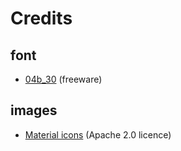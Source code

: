 # Credits

## font

- [04b_30](http://www.04.jp.org/) (freeware)

## images

- [Material icons](https://github.com/google/material-design-icons) (Apache 2.0 licence)
